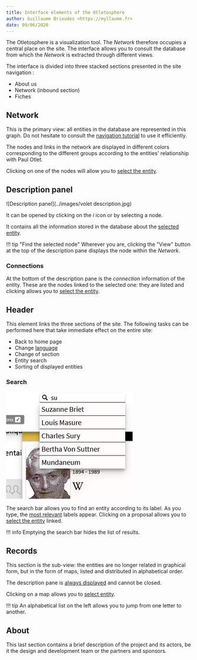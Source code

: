 ```yaml
---
title: Interface elements of the Otletosphere
author: Guillaume Brioudes <https://myllaume.fr>
date: 09/06/2020
---
```


The Otletosphere is a visualization tool. The *Network* therefore occupies a central place on the site. The interface allows you to consult the database from which the *Network* is extracted through different views.

The interface is divided into three stacked sections presented in the site navigation :

- About us
- Network (inbound section)
- Fiches

## Network

This is the primary view: all entities in the database are represented in this graph. Do not hesitate to consult the [navigation tutorial](./network-navigation.md) to use it efficiently.

The nodes and links in the network are displayed in different colors corresponding to the different groups according to the entities' relationship with Paul Otlet.

Clicking on one of the nodes will allow you to [select the entity](./entities-selection.md).

## Description panel

![Description panel](../images/volet description.jpg)

It can be opened by clicking on the *i* icon or by selecting a node.

It contains all the information stored in the database about the [selected entity](./selection-entites.md).

!!! tip "Find the selected node"
	Wherever you are, clicking the "View" button at the top of the description pane displays the node within the *Network*.

### Connections

At the bottom of the description pane is the *connection* information of the entity. These are the nodes linked to the selected one: they are listed and clicking allows you to [select the entity](./entities-selection.md).

## Header

This element links the three sections of the site. The following tasks can be performed here that take immediate effect on the entire site:

- Back to home page
- Change [language](../process/multilingual.md)
- Change of section
- Entity search
- Sorting of displayed entities

### Search

![Search tool](../images/recherche.jpg)

The search bar allows you to find an entity according to its label. As you type, the [most relevant](../development/libraries.md#fusejs) labels appear. Clicking on a proposal allows you to [select the entity](./entities-selection.md) linked.

!!! info
	Emptying the search bar hides the list of results.

## Records

This section is the sub-view: the entities are no longer related in graphical form, but in the form of maps, listed and distributed in alphabetical order.

The description pane is [always displayed](../process/technical-choices.md#connections-between-nodes) and cannot be closed.

Clicking on a map allows you to [select entity](./entities-selection.md).

!!! tip
	An alphabetical list on the left allows you to jump from one letter to another.

## About

This last section contains a brief description of the project and its actors, be it the design and development team or the partners and sponsors.